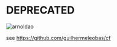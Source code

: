 # DEPRECATED

![arnoldao](https://media.giphy.com/media/3o85xlSIiw7HYrBvKo/giphy-downsized.gif)

see https://github.com/guilhermeleobas/cf
